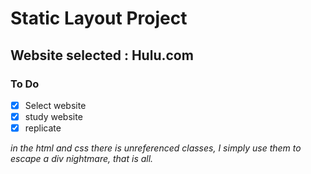 # Static Layout Project

## Website selected : Hulu.com

### To Do ###
- [x] Select website
- [x] study website
- [x] replicate

_in the html and css there is unreferenced classes, I simply use them to escape a div nightmare, that is all._
